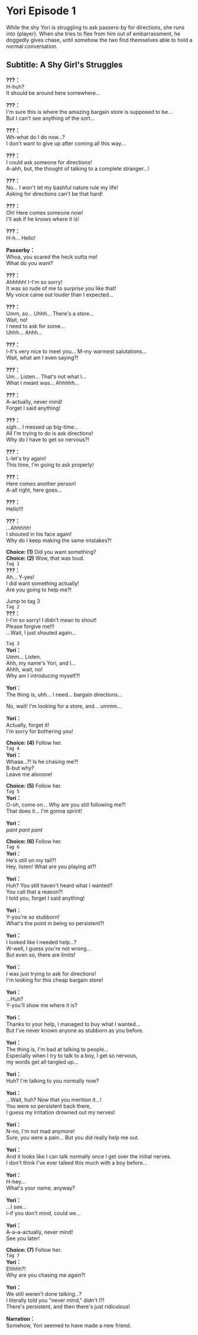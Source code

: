 # Yori Episode 1
While the shy Yori is struggling to ask passers-by for directions, she runs into {player}. When she tries to flee from him out of embarrassment, he doggedly gives chase, until somehow the two find themselves able to hold a normal conversation.
  
## Subtitle: A Shy Girl's Struggles
  
**???：**  
H-huh?  
It should be around here somewhere...  
  
**???：**  
I'm sure this is where the amazing bargain store is supposed to be...  
But I can't see anything of the sort...  
  
**???：**  
Wh-what do I do now...?  
I don't want to give up after coming all this way...  
  
**???：**  
I could ask someone for directions!  
A-ahh, but, the thought of talking to a complete stranger...!  
  
**???：**  
No... I won't let my bashful nature rule my life!  
Asking for directions can't be that hard!  
  
**???：**  
Oh! Here comes someone now!  
I'll ask if he knows where it is!  
  
**???：**  
H-h... Hello!  
  
**Passerby：**  
Whoa, you scared the heck outta me!  
What do you want?  
  
**???：**  
Ahhhhh! I-I'm so sorry!  
It was so rude of me to surprise you like that!  
My voice came out louder than I expected...  
  
**???：**  
Umm, so... Uhhh... There's a store...  
 Wait, no!  
I need to ask for some...  
 Uhhh... Ahhh...  
  
**???：**  
I-it's very nice to meet you... M-my warmest salutations...  
Wait, what am I even saying?!  
  
**???：**  
Um... Listen... That's not what I...  
What I meant was... Ahhhhh...  
  
**???：**  
A-actually, never mind!  
Forget I said anything!  
  
**???：**  
*sigh*... I messed up big-time...  
All I'm trying to do is ask directions!  
Why do I have to get so nervous?!  
  
**???：**  
L-let's try again!  
This time, I'm going to ask properly!  
  
**???：**  
Here comes another person!  
A-all right, here goes...  
  
**???：**  
Hello!!!  
  
**???：**  
...Ahhhhh!  
I shouted in his face again!  
Why do I keep making the same mistakes?!  
  
**Choice: (1)**  Did you want something?  
**Choice: (2)**  Wow, that was loud.  
`Tag 1`  
**???：**  
Ah... Y-yes!  
I did want something actually!  
Are you going to help me?!  
  
Jump to tag 3  
`Tag 2`  
**???：**  
I-I'm so sorry! I didn't mean to shout!  
Please forgive me!!!  
...Wait, I just shouted again...  
  
`Tag 3`  
**Yori：**  
Umm... Listen.  
Ahh, my name's Yori, and I...  
 Ahhh, wait, no!  
Why am I introducing myself?!  
  
**Yori：**  
The thing is, uhh... I need... bargain directions...  
  
No, wait! I'm looking for a store, and... ummm...  
  
**Yori：**  
Actually, forget it!  
I'm sorry for bothering you!  
  
**Choice: (4)**  Follow her.  
`Tag 4`  
**Yori：**  
Whaaa...?! Is he chasing me?!  
B-but why?  
Leave me alooone!  
  
**Choice: (5)**  Follow her.  
`Tag 5`  
**Yori：**  
O-oh, come on... Why are you still following me?!  
That does it... I'm gonna sprint!  
  
**Yori：**  
*pant* *pant* *pant*  
  
**Choice: (6)**  Follow her.  
`Tag 6`  
**Yori：**  
He's still on my tail?!  
Hey, listen! What are you playing at?!  
  
**Yori：**  
Huh? You still haven't heard what I wanted?  
You call that a reason?!  
I told you, forget I said anything!  
  
**Yori：**  
Y-you're so stubborn!  
What's the point in being so persistent?!  
  
**Yori：**  
I looked like I needed help...?  
W-well, I guess you're not wrong...  
 But even so, there are limits!  
  
**Yori：**  
I was just trying to ask for directions!  
I'm looking for this cheap bargain store!  
  
**Yori：**  
...Huh?  
Y-you'll show me where it is?  
  
**Yori：**  
Thanks to your help, I managed to buy what I wanted...  
But I've never known anyone as stubborn as you before.  
  
**Yori：**  
The thing is, I'm bad at talking to people...  
Especially when I try to talk to a boy, I get so nervous,  
my words get all tangled up...  
  
**Yori：**  
Huh? I'm talking to you normally now?  
  
**Yori：**  
...Wait, huh? Now that you mention it...!  
You were so persistent back there,  
I guess my irritation drowned out my nerves!  
  
**Yori：**  
N-no, I'm not mad anymore!  
Sure, you were a pain... But you did really help me out.  
  
**Yori：**  
And it looks like I can talk normally once I get over the initial nerves.  
I don't think I've ever talked this much with a boy before...  
  
**Yori：**  
H-hey...  
What's your name, anyway?  
  
**Yori：**  
...I see...  
I-if you don't mind, could we...  
  
**Yori：**  
A-a-a-actually, never mind!  
See you later!  
  
**Choice: (7)**  Follow her.  
`Tag 7`  
**Yori：**  
Ehhhh?!  
Why are you chasing me again?!  
  
**Yori：**  
We still weren't done talking...?  
I literally told you \"never mind,\" didn't I?!  
There's persistent, and then there's just ridiculous!  
  
**Narration：**  
Somehow, Yori seemed to have made a new friend.  
